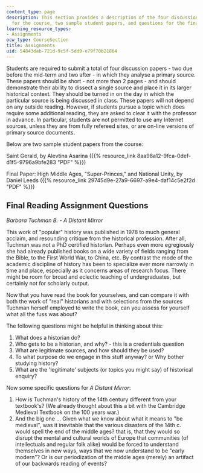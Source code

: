 ```yaml
---
content_type: page
description: This section provides a description of the four discussion papers assigned
  for the course, two sample student papers, and questions for the final reading assignment.
learning_resource_types:
- Assignments
ocw_type: CourseSection
title: Assignments
uid: 54843dab-721d-9c5f-5dd9-e79f70b21864
---
```


Students are required to submit a total of four discussion papers - two due before the mid-term and two after - in which they analyse a primary source. These papers should be short - not more than 2 pages - and should demonstrate their ability to dissect a single source and place it in its larger historical context. They should be turned in on the day in which the particular source is being discussed in class. These papers will not depend on any outside reading. However, if students pursue a topic which does require some additional reading, they are asked to clear it with the professor in advance. In particular, students are not permitted to use any Internet sources, unless they are from fully refereed sites, or are on-line versions of primary source documents.

Below are two sample student papers from the course:

Saint Gerald, by Alevtina Asarina ({{% resource_link 8aa98a12-9fca-0def-d1f5-9796a9bfe283 "PDF" %}})

Final Paper: High Middle Ages, "Super-Princes," and National Unity, by Daniel Leeds ({{% resource_link 29745d9e-27a9-6697-a9e4-daf14c5e2f2d "PDF" %}})

Final Reading Assignment Questions
----------------------------------

_Barbara Tuchman B. - A Distant Mirror_

This work of "popular" history was published in 1978 to much general acclaim, and resounding critique from the historical profession. After all, Tuchman was not a PhD certified historian. Perhaps even more egregiously she had already published books on a wide variety of fields ranging from the Bible, to the First World War, to China, etc. By contrast the mode of the academic discipline of history has been to specialize ever more narrowly in time and place, especially as it concerns areas of research focus. There might be room for broad and eclectic teaching of undergraduates, but certainly not for scholarly output.

Now that you have read the book for yourselves, and can compare it with both the work of "real" historians and with selections from the sources Tuchman herself employed to write the book, can you assess for yourself what all the fuss was about?

The following questions might be helpful in thinking about this:

1.  What does a historian do?
2.  Who gets to be a historian, and why? - this is a credentials question
3.  What are legitimate sources, and how should they be used?
4.  To what purpose do we engage in this stuff anyway? or Why bother studying history?
5.  What are the 'legitimate' subjects (or topics you might say) of historical enquiry?

Now some specific questions for _A Distant Mirror_:

1.  How is Tuchman's history of the 14th century different from your textbook's? (We already thought about this a bit with the Cambridge Medieval Textbook on the 100 years war.)
2.  And the big one ... Given what we know about what it means to "be medieval", was it inevitable that the various disasters of the 14th c. would spell the end of the middle ages? that is, that they would so disrupt the mental and cultural worlds of Europe that communities (of intellectuals and regular folk alike) would be forced to understand themselves in new ways, ways that we now understand to be "early modern"? Or is our periodization of the middle ages (merely) an artifact of our backwards reading of events?
